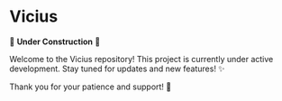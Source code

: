 # Vicius

🚧 **Under Construction** 🚧

Welcome to the Vicius repository! This project is currently under active development. Stay tuned for updates and new features! ✨

Thank you for your patience and support! 🙏

